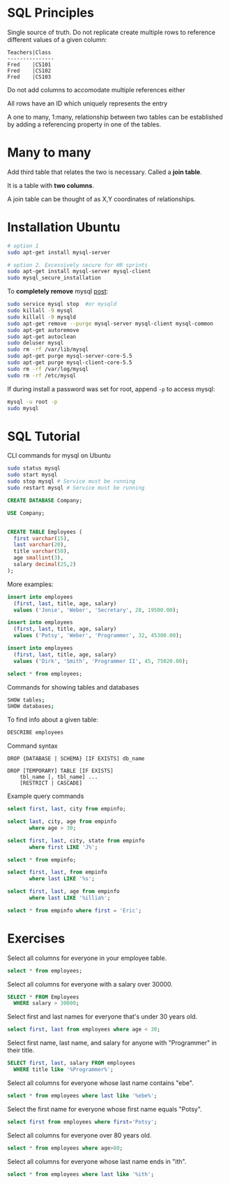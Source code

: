 # SQL Principles
Single source of truth. Do not replicate create multiple rows to reference different values of a given column:
```
Teachers|Class
---------------
Fred    |CS101
Fred    |CS102
Fred    |CS103
```

Do not add columns to accomodate multiple references either

All rows have an ID which uniquely represents the entry

A one to many, 1:many, relationship between two tables can be established by adding a referencing property in one of the tables.

# Many to many

Add third table that relates the two is necessary. Called a **join table**.

It is a table with **two columns**.

A join table can be thought of as X,Y coordinates of relationships.

# Installation Ubuntu
```sh
# option 1
sudo apt-get install mysql-server
```

```sh
# option 2. Excessively secure for HR sprints
sudo apt-get install mysql-server mysql-client
sudo mysql_secure_installation
```

To **completely remove** mysql [post](http://stackoverflow.com/questions/10853004/removing-mysql-5-5-completely):
```sh
sudo service mysql stop  #or mysqld
sudo killall -9 mysql
sudo killall -9 mysqld
sudo apt-get remove --purge mysql-server mysql-client mysql-common
sudo apt-get autoremove
sudo apt-get autoclean
sudo deluser mysql
sudo rm -rf /var/lib/mysql
sudo apt-get purge mysql-server-core-5.5
sudo apt-get purge mysql-client-core-5.5
sudo rm -rf /var/log/mysql
sudo rm -rf /etc/mysql
```

If during install a password was set for root, append `-p` to access mysql:
```sh
mysql -u root -p
sudo mysql
```

# SQL Tutorial
CLI commands for mysql on Ubuntu
```sh
sudo status mysql
sudo start mysql
sudo stop mysql # Service must be running
sudo restart mysql # Service must be running
```

```sql
CREATE DATABASE Company;

USE Company;


CREATE TABLE Employees (
  first varchar(15),
  last varchar(20),
  title varchar(50),
  age smallint(3),
  salary decimal(25,2)
);
```

More examples:
```sql
insert into employees
  (first, last, title, age, salary)
  values ('Jonie', 'Weber', 'Secretary', 28, 19500.00);

insert into employees
  (first, last, title, age, salary)
  values ('Potsy', 'Weber', 'Programmer', 32, 45300.00);

insert into employees
  (first, last, title, age, salary)
  values ('Dirk', 'Smith', 'Programmer II', 45, 75020.00);

select * from employees;
```

Commands for showing tables and databases
```sh
SHOW tables;
SHOW databases;
```

To find info about a given table:
```sh
DESCRIBE employees
```

Command syntax
```
DROP {DATABASE | SCHEMA} [IF EXISTS] db_name

DROP [TEMPORARY] TABLE [IF EXISTS]
    tbl_name [, tbl_name] ...
    [RESTRICT | CASCADE]
```

Example query commands
```sql
select first, last, city from empinfo;

select last, city, age from empinfo
       where age > 30;

select first, last, city, state from empinfo
       where first LIKE 'J%';

select * from empinfo;

select first, last, from empinfo
       where last LIKE '%s';

select first, last, age from empinfo
       where last LIKE '%illia%';

select * from empinfo where first = 'Eric';
```

# Exercises
Select all columns for everyone in your employee table.
```sql
select * from employees;
```
Select all columns for everyone with a salary over 30000.
```sql
SELECT * FROM Employees
  WHERE salary > 30000;
```
Select first and last names for everyone that's under 30 years old.
```sql
select first, last from employees where age < 30;
```
Select first name, last name, and salary for anyone with "Programmer" in their title.
```sql
SELECT first, last, salary FROM employees
  WHERE title like '%Programmer%';
```
Select all columns for everyone whose last name contains "ebe".
```sql
select * from employees where last like '%ebe%';
```
Select the first name for everyone whose first name equals "Potsy".
```sql
select first from employees where first='Potsy';
```
Select all columns for everyone over 80 years old.
```sql
select * from employees where age>80;
```
Select all columns for everyone whose last name ends in "ith".
```sql
select * from employees where last like '%ith';
```

